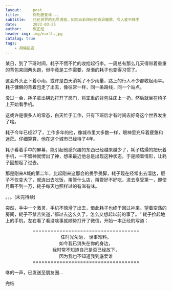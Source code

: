 ```yaml
---
layout:     post
title:      你到底爱谁...
subtitle:   花花世界的无尽诱惑，如同五彩缤纷的奇异糖果，令人爱不释手
date:       2022-03-25
author:     假正经
header-img: img/earth.jpg
catalog: true
tags:
    - 胡编乱造
---
```


某日，到了下班时间，耗子不慌不忙的收拾起行李。一周总有那么几天得带着重重的背包来回两头跑，但毕竟是工作需要，渐渐的耗子也变得习惯了。

这会外头正下着小雨，或许是白天消耗了不少雨量，路上的行人不少都收起雨伞。耗子慵懒的背着包走了出去，像往常一样，同一条路线，同一个站点。

没过一会，耗子拿出钥匙打开了房门，将笨重的背包往床上一扔，然后就坐在椅子上开始看手机。

这或许是很多人的常态，白天忙于工作，只有下班后才有时间去好奇这个世界发生了啥。

耗子今年已经27了，工作多年的他，像城市里大多数一样，眼神里充斥着疲惫和迷茫。仔细算算，他在这个城市已经待了4年。

耗子看着手中的屏幕，能引起他感兴趣的东西已经越来越少了，耗子枯燥的把玩着手机，一不留神就愣出了神，想来最近他总是出现这种状态，于是顺着情形，让耗子回想起了过去。

那是刚来A城的第二年，比起刚来这那会的畏手畏脚，耗子现在经常出去溜达，胆子不仅变大了，就连出去吃饭，甭管什么店，甭管好不好吃，进去享受第一，即使月薪不到一万，耗子每天也照样过的有滋有味。

。。。(未完待续)

突然，手中一个激灵，手机不慎滑了出去，借此耗子也终于回过神来。望着空荡的房间，耗子不禁苦笑道，”都过去这么久了，怎么又想起以前的事了。“
耗子捡起地上的手机，左右看了看没啥事就顺势打开了微信，开始一本正经的写道：

<center>====================================</center>
<center>任时光匆匆， 世事难料。</center>
<center>如今我已消失在你的身边，</center>
<center>我时常不知道自己是否已经放下，</center>
<center>因为我也不知道我到底爱谁</center>
<center>====================================</center>

咻的一声，已发送至朋友圈...<br>

完结